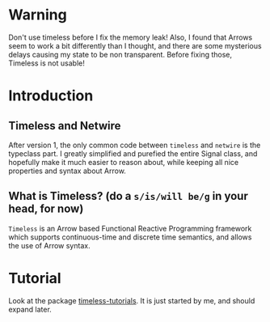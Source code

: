 # Warning
Don't use timeless before I fix the memory leak! Also, I found that Arrows seem to work a bit differently than I thought, and there are some mysterious delays causing my state to be non transparent. Before fixing those, Timeless is not usable!


# Introduction

## Timeless and Netwire

After version 1, the only common code between `timeless` and `netwire` is the typeclass part. I greatly simplified and purefied the entire Signal class, and hopefully make it much easier to reason about, while keeping all nice properties and syntax about Arrow.


## What is Timeless? (do a `s/is/will be/g` in your head, for now)

`Timeless` is an Arrow based Functional Reactive Programming framework which supports continuous-time and discrete time semantics, and allows the use of Arrow syntax.

# Tutorial

Look at the package [timeless-tutorials](https://hackage.haskell.org/package/timeless-tutorials). It is just started by me, and should expand later.

[1]:http://stackoverflow.com/questions/30905930/what-can-be-a-minimal-example-of-game-written-in-haskell
[2]:http://stackoverflow.com/questions/30992299/console-interactivity-in-netwire
[3]:http://stackoverflow.com/questions/32745934/kleisli-arrow-in-netwire-5
